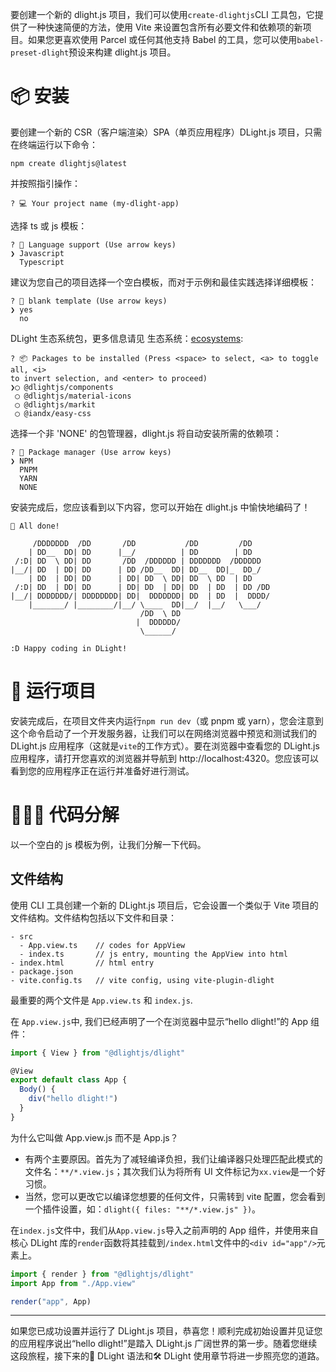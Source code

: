 要创建一个新的 dlight.js 项目，我们可以使用`create-dlightjs`CLI 工具包，它提供了一种快速简便的方法，使用 Vite 来设置包含所有必要文件和依赖项的新项目。如果您更喜欢使用 Parcel 或任何其他支持 Babel 的工具，您可以使用`babel-preset-dlight`预设来构建 dlight.js 项目。

# 📦 安装
要创建一个新的 CSR（客户端渲染）SPA（单页应用程序）DLight.js 项目，只需在终端运行以下命令：
```shell
npm create dlightjs@latest
```
并按照指引操作：
```shell
? 💻 Your project name (my-dlight-app)
```
选择 ts 或 js 模板：
```shell
? 🥑 Language support (Use arrow keys)
❯ Javascript
  Typescript
```
建议为您自己的项目选择一个空白模板，而对于示例和最佳实践选择详细模板：
```shell
? 📃 blank template (Use arrow keys)
❯ yes
  no
```
DLight 生态系统包，更多信息请见 生态系统：[ecosystems](/ecosystems):
```shell
? 📦 Packages to be installed (Press <space> to select, <a> to toggle all, <i>
to invert selection, and <enter> to proceed)
❯◯ @dlightjs/components
 ◯ @dlightjs/material-icons
 ◯ @dlightjs/markit
 ◯ @iandx/easy-css
```
选择一个非 'NONE' 的包管理器，dlight.js 将自动安装所需的依赖项：
```shell
? 🍲 Package manager (Use arrow keys)
❯ NPM
  PNPM
  YARN
  NONE
```
安装完成后，您应该看到以下内容，您可以开始在 dlight.js 中愉快地编码了！
``` shell
🎉 All done!

     /DDDDDDD  /DD       /DD           /DD         /DD    
    | DD__  DD| DD      |__/          | DD        | DD    
 /:D| DD  \ DD| DD       /DD  /DDDDDD | DDDDDDD  /DDDDDD  
|__/| DD  | DD| DD      | DD /DD__  DD| DD__  DD|_  DD_/  
    | DD  | DD| DD      | DD| DD  \ DD| DD  \ DD  | DD    
 /:D| DD  | DD| DD      | DD| DD  | DD| DD  | DD  | DD /DD
|__/| DDDDDDD/| DDDDDDDD| DD|  DDDDDDD| DD  | DD  |  DDDD/
    |_______/ |________/|__/ \____  DD|__/  |__/   \___/  
                             /DD  \ DD                    
                            |  DDDDDD/ 
                             \______/                                               

:D Happy coding in DLight!
```

# 🚀 运行项目
安装完成后，在项目文件夹内运行`npm run dev`（或 pnpm 或 yarn），您会注意到这个命令启动了一个开发服务器，让我们可以在网络浏览器中预览和测试我们的 DLight.js 应用程序（这就是`vite`的工作方式）。要在浏览器中查看您的 DLight.js 应用程序，请打开您喜欢的浏览器并导航到 http://localhost:4320。您应该可以看到您的应用程序正在运行并准备好进行测试。

# 👨🏻‍💻 代码分解
以一个空白的 js 模板为例，让我们分解一下代码。
## 文件结构
使用 CLI 工具创建一个新的 DLight.js 项目后，它会设置一个类似于 Vite 项目的文件结构。文件结构包括以下文件和目录：
```text
- src
  - App.view.ts    // codes for AppView
  - index.ts       // js entry, mounting the AppView into html
- index.html       // html entry
- package.json
- vite.config.ts   // vite config, using vite-plugin-dlight
```
最重要的两个文件是 `App.view.ts` 和 `index.js`.

在 `App.view.js`中, 我们已经声明了一个在浏览器中显示“hello dlight!”的 App 组件：
```js [src/App.view.js]
import { View } from "@dlightjs/dlight"

@View
export default class App {
  Body() {
    div("hello dlight!")
  }
}
```
为什么它叫做 App.view.js 而不是 App.js？
* 有两个主要原因。首先为了减轻编译负担，我们让编译器只处理匹配此模式的文件名：`**/*.view.js`；其次我们认为将所有 UI 文件标记为`xx.view`是一个好习惯。 
* 当然，您可以更改它以编译您想要的任何文件，只需转到 vite 配置，您会看到一个插件设置，如：`dlight({ files: "**/*.view.js" })`。

在`index.js`文件中，我们从`App.view.js`导入之前声明的 App 组件，并使用来自核心 DLight 库的`render`函数将其挂载到`/index.html`文件中的`<div id="app"/>`元素上。
```js [src/index.js]
import { render } from "@dlightjs/dlight"
import App from "./App.view"

render("app", App)
```

---
如果您已成功设置并运行了 DLight.js 项目，恭喜您！顺利完成初始设置并见证您的应用程序说出“hello dlight!”是踏入 DLight.js 广阔世界的第一步。随着您继续这段旅程，接下来的🧩 DLight 语法和🛠 DLight 使用章节将进一步照亮您的道路。
